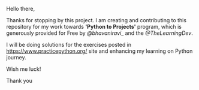 Hello there,

Thanks for stopping by this project. 
I am creating and contributing to this repository for my work towards **'Python to Projects'** program, 
which is generously provided for Free by _@bhavaniravi__ and the _@TheLearningDev_.

I will be doing solutions for the exercises posted in https://www.practicepython.org/ site and 
enhancing my learning on Python journey.

Wish me luck!

Thank you